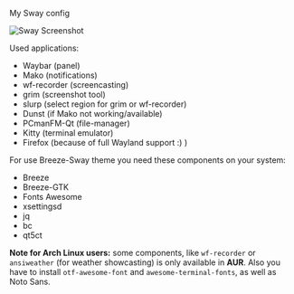 My Sway config 

![Sway Screenshot](https://github.com/Sunderland93/dotfiles-sway/blob/master/screenshot.png)

Used applications:

* Waybar (panel)
* Mako (notifications)
* wf-recorder (screencasting)
* grim (screenshot tool)
* slurp (select region for grim or wf-recorder)
* Dunst (if Mako not working/available)
* PCmanFM-Qt (file-manager)
* Kitty (terminal emulator)
* Firefox (because of full Wayland support :) )

For use Breeze-Sway theme you need these components on your system:

* Breeze
* Breeze-GTK
* Fonts Awesome
* xsettingsd
* jq
* bc
* qt5ct

**Note for Arch Linux users:** some components, like `wf-recorder` or `ansiweather` (for weather showcasting) is only available in **AUR**. Also you have to install `otf-awesome-font` and `awesome-terminal-fonts`, as well as Noto Sans.
